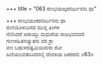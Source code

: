 +++
title = "063 ರಣಭಯಙ್ಕರನರ್ಜುನನು ಧಾ"

+++
ರಣಭಯಂಕರನರ್ಜುನನು ಧಾ  
ರುಣಿಯೊಳುದಿಸದ ಮುನ್ನ ತಿಂಗಳ  
ನೆಣಿಸಿದರೆ ಆರಾಯ್ತು ಮಧುರೆಯ ರಾಜಭವನದಲಿ   
ಗುಣರಹಿತನಚ್ಯುತನು ವರ ಶ್ರಾ  
ವಣ ಬಹುಳದಷ್ಟಮಿಯಿರುಳು ರೋ  
ಹಿಣಿಯಲವತರಿಸಿದನಲೈ ದೇವಕಿಯ ಜಠರದಲಿ     ॥63॥